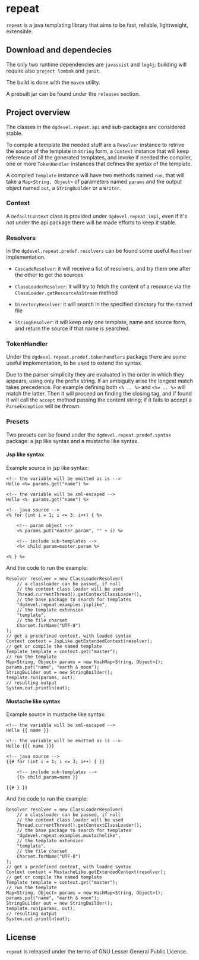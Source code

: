 # repeat

`repeat` is a java templating library that aims to be fast, reliable, lightweight, extensible.

## Download and dependecies

The only two runtime dependencies are `javassist` and `log4j`; building will require also `project lombok` and `junit`.

The build is done with the `maven` utility.

A prebuilt jar can be found under the `releases` section.

## Project overview

The classes in the `dgdevel.repeat.api` and sub-packages are considered stable.

To compile a template the needed stuff are a `Resolver` instance to retrive the source of the template in `String` form, a `Context` instance that will keep reference of all the generated templates, and invoke if needed the compiler, one or more `TokenHandler` instances that defines the syntax of the template.

A compiled `Template` instance will have two methods named `run`, that will take a `Map<String, Object>` of parameters named `params` and the output object named `out`, a `StringBuilder` or a `Writer`.

### Context

A `DefaultContext` class is provided under `dgdevel.repeat.impl`, even if it's not under the api package there will be made efforts to keep it stable.

### Resolvers

In the `dgdevel.repeat.predef.resolvers` can be found some useful `Resolver` implementation.

- `CascadeResolver`: it will receive a list of resolvers, and try them one after the other to get the sources

- `ClassLoaderResolver`: it will try to fetch the content of a resource via the `ClassLoader.getResourceAsStream` method

- `DirectoryResolver`: it will search in the specified directory for the named file

- `StringResolver`: it will keep only one template, name and source form, and return the source if that name is searched.

### TokenHandler

Under the `dgdevel.repeat.predef.tokenhandlers` package there are some useful implementation, to be used to extend the syntax.

Due to the parser simplicity they are evaluated in the order in which they appears, using only the prefix string. If an ambiguity arise the longest match takes precedence. For example defining both `<% .. %>` and `<%= .. %>` will match the latter. Then it will proceed on finding the closing tag, and if found it will call the `accept` method passing the content string; if it fails to accept a `ParseException` will be thrown.

### Presets

Two presets can be found under the `dgdevel.repeat.predef.syntax` package: a jsp like syntax and a mustache like syntax.

#### Jsp like syntax

Example source in jsp like syntax:
```
<!-- the variable will be emitted as is -->
Hello <%= params.get("name") %>

<!-- the variable will be xml-escaped -->
Hello <%- params.get("name") %>

<!-- java source -->
<% for (int i = 1; i <= 3; i++) { %>

    <!-- param object -->
    <% params.put("master.param", "" + i) %>

    <!-- include sub-templates -->
    <%< child param=master.param %>

<% } %>
```

And the code to run the example:

```
Resolver resolver = new ClassLoaderResolver(
	// a classloader can be passed, if null
	// the context class loader will be used
	Thread.currentThread().getContextClassLoader(),
	// the base package to search for templates
	"dgdevel.repeat.examples.jsplike",
	// the template extension
	"template",
	// the file charset
	Charset.forName("UTF-8")
);
// get a predefined context, with loaded syntax
Context context = JspLike.getExtendedContext(resolver);
// get or compile the named template
Template template = context.get("master");
// run the template
Map<String, Object> params = new HashMap<String, Object>();
params.put("name", "earth & moon");
StringBuilder out = new StringBuilder();
template.run(params, out);
// resulting output
System.out.println(out);
```

#### Mustache like syntax

Example source in mustache like syntax:

```
<!-- the variable will be xml-escaped -->
Hello {{ name }}

<!-- the variable will be emitted as is -->
Hello {{{ name }}}

<!-- java source -->
{{# for (int i = 1; i <= 3; i++) { }}

	<!-- include sub-templates -->
	{{> child param=name }}

{{# } }}
```

And the code to run the example:

```
Resolver resolver = new ClassLoaderResolver(
	// a classloader can be passed, if null
	// the context class loader will be used
	Thread.currentThread().getContextClassLoader(),
	// the base package to search for templates
	"dgdevel.repeat.examples.mustachelike",
	// the template extension
	"template",
	// the file charset
	Charset.forName("UTF-8")
);
// get a predefined context, with loaded syntax
Context context = MustacheLike.getExtendedContext(resolver);
// get or compile the named template
Template template = context.get("master");
// run the template
Map<String, Object> params = new HashMap<String, Object>();
params.put("name", "earth & moon");
StringBuilder out = new StringBuilder();
template.run(params, out);
// resulting output
System.out.println(out);
```

## License

`repeat` is released under the terms of GNU Lesser General Public License.
